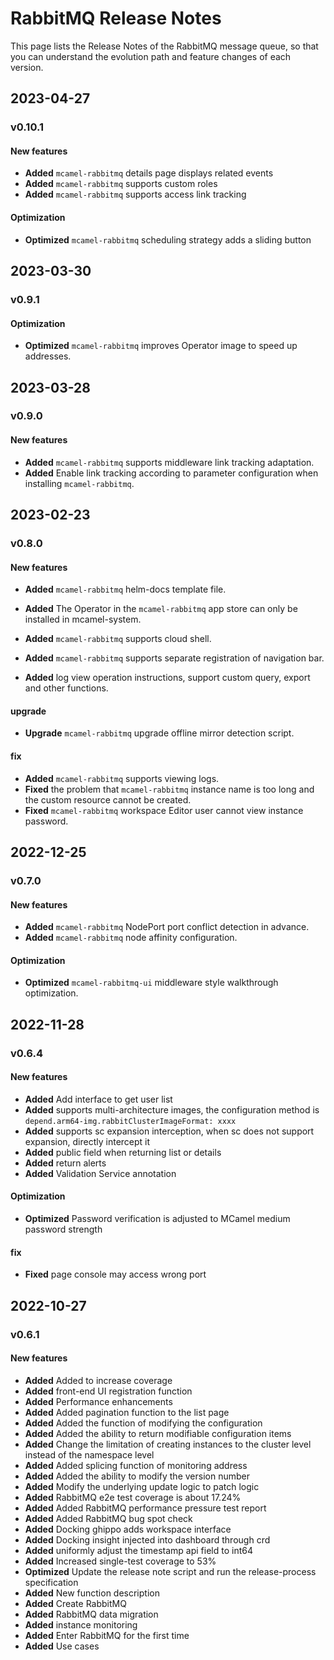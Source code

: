 # RabbitMQ Release Notes

This page lists the Release Notes of the RabbitMQ message queue, so that you can understand the evolution path and feature changes of each version.

## 2023-04-27

### v0.10.1

#### New features

- **Added** `mcamel-rabbitmq` details page displays related events
- **Added** `mcamel-rabbitmq` supports custom roles
- **Added** `mcamel-rabbitmq` supports access link tracking

#### Optimization

- **Optimized** `mcamel-rabbitmq` scheduling strategy adds a sliding button

## 2023-03-30

### v0.9.1

#### Optimization

- **Optimized** `mcamel-rabbitmq` improves Operator image to speed up addresses.

## 2023-03-28

### v0.9.0

#### New features

- **Added** `mcamel-rabbitmq` supports middleware link tracking adaptation.
- **Added** Enable link tracking according to parameter configuration when installing `mcamel-rabbitmq`.

## 2023-02-23

### v0.8.0

#### New features

- **Added** `mcamel-rabbitmq` helm-docs template file.
- **Added** The Operator in the `mcamel-rabbitmq` app store can only be installed in mcamel-system.
- **Added** `mcamel-rabbitmq` supports cloud shell.
- **Added** `mcamel-rabbitmq` supports separate registration of navigation bar.

- **Added** log view operation instructions, support custom query, export and other functions.

#### upgrade

- **Upgrade** `mcamel-rabbitmq` upgrade offline mirror detection script.

#### fix

- **Added** `mcamel-rabbitmq` supports viewing logs.
- **Fixed** the problem that `mcamel-rabbitmq` instance name is too long and the custom resource cannot be created.
- **Fixed** `mcamel-rabbitmq` workspace Editor user cannot view instance password.

## 2022-12-25

### v0.7.0

#### New features

- **Added** `mcamel-rabbitmq` NodePort port conflict detection in advance.
- **Added** `mcamel-rabbitmq` node affinity configuration.

#### Optimization

- **Optimized** `mcamel-rabbitmq-ui` middleware style walkthrough optimization.

## 2022-11-28

### v0.6.4

#### New features

- **Added** Add interface to get user list
- **Added** supports multi-architecture images, the configuration method is `depend.arm64-img.rabbitClusterImageFormat: xxxx`
- **Added** supports sc expansion interception, when sc does not support expansion, directly intercept it
- **Added** public field when returning list or details
- **Added** return alerts
- **Added** Validation Service annotation

#### Optimization

- **Optimized** Password verification is adjusted to MCamel medium password strength

#### fix

- **Fixed** page console may access wrong port

## 2022-10-27

### v0.6.1

#### New features

- **Added** Added to increase coverage
- **Added** front-end UI registration function
- **Added** Performance enhancements
- **Added** Added pagination function to the list page
- **Added** Added the function of modifying the configuration
- **Added** Added the ability to return modifiable configuration items
- **Added** Change the limitation of creating instances to the cluster level instead of the namespace level
- **Added** Added splicing function of monitoring address
- **Added** Added the ability to modify the version number
- **Added** Modify the underlying update logic to patch logic
- **Added** RabbitMQ e2e test coverage is about 17.24%
- **Added** Added RabbitMQ performance pressure test report
- **Added** Added RabbitMQ bug spot check
- **Added** Docking ghippo adds workspace interface
- **Added** Docking insight injected into dashboard through crd
- **Added** uniformly adjust the timestamp api field to int64
- **Added** Increased single-test coverage to 53%
- **Optimized** Update the release note script and run the release-process specification
- **Added** New function description
- **Added** Create RabbitMQ
- **Added** RabbitMQ data migration
- **Added** instance monitoring
- **Added** Enter RabbitMQ for the first time
- **Added** Use cases
